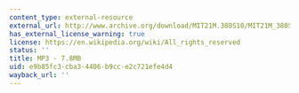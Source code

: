 ```yaml
---
content_type: external-resource
external_url: http://www.archive.org/download/MIT21M.380S10/MIT21M_380S10l24_solider_ganesha.mp3
has_external_license_warning: true
license: https://en.wikipedia.org/wiki/All_rights_reserved
status: ''
title: MP3 - 7.8MB
uid: e9b85fc3-cba3-4406-b9cc-e2c721efe4d4
wayback_url: ''
---
```

